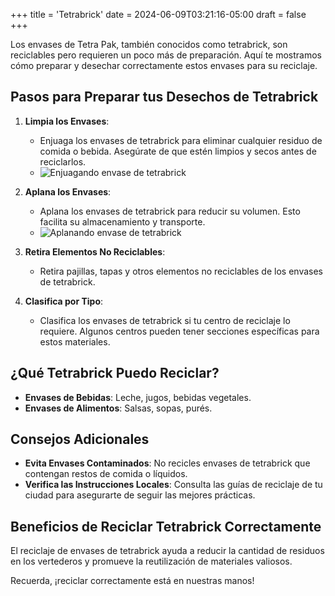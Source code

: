 +++
title = 'Tetrabrick'
date = 2024-06-09T03:21:16-05:00
draft = false
+++

Los envases de Tetra Pak, también conocidos como tetrabrick, son reciclables pero requieren un poco más de preparación. Aquí te mostramos cómo preparar y desechar correctamente estos envases para su reciclaje.

## Pasos para Preparar tus Desechos de Tetrabrick

1. **Limpia los Envases**:
   - Enjuaga los envases de tetrabrick para eliminar cualquier residuo de comida o bebida. Asegúrate de que estén limpios y secos antes de reciclarlos.
   - ![Enjuagando envase de tetrabrick](/img/tetrabrick-lavado.png)

2. **Aplana los Envases**:
   - Aplana los envases de tetrabrick para reducir su volumen. Esto facilita su almacenamiento y transporte.
   - ![Aplanando envase de tetrabrick](/img/tetrabrick-aplanado.png)

3. **Retira Elementos No Reciclables**:
   - Retira pajillas, tapas y otros elementos no reciclables de los envases de tetrabrick.

4. **Clasifica por Tipo**:
   - Clasifica los envases de tetrabrick si tu centro de reciclaje lo requiere. Algunos centros pueden tener secciones específicas para estos materiales.

## ¿Qué Tetrabrick Puedo Reciclar?

- **Envases de Bebidas**: Leche, jugos, bebidas vegetales.
- **Envases de Alimentos**: Salsas, sopas, purés.

## Consejos Adicionales

- **Evita Envases Contaminados**: No recicles envases de tetrabrick que contengan restos de comida o líquidos.
- **Verifica las Instrucciones Locales**: Consulta las guías de reciclaje de tu ciudad para asegurarte de seguir las mejores prácticas.

## Beneficios de Reciclar Tetrabrick Correctamente

El reciclaje de envases de tetrabrick ayuda a reducir la cantidad de residuos en los vertederos y promueve la reutilización de materiales valiosos.

Recuerda, ¡reciclar correctamente está en nuestras manos!
